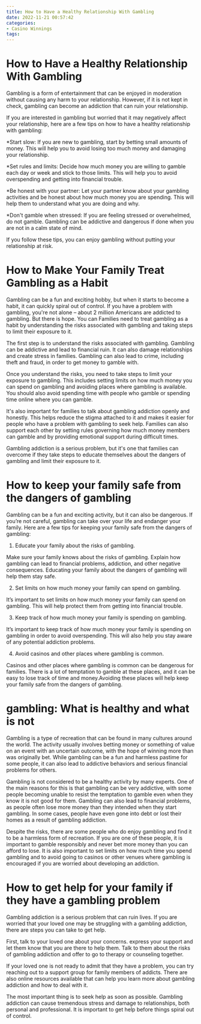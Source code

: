 ```yaml
---
title: How to Have a Healthy Relationship With Gambling
date: 2022-11-21 00:57:42
categories:
- Casino Winnings
tags:
---
```



#  How to Have a Healthy Relationship With Gambling

Gambling is a form of entertainment that can be enjoyed in moderation without causing any harm to your relationship. However, if it is not kept in check, gambling can become an addiction that can ruin your relationship.

If you are interested in gambling but worried that it may negatively affect your relationship, here are a few tips on how to have a healthy relationship with gambling:

*Start slow: If you are new to gambling, start by betting small amounts of money. This will help you to avoid losing too much money and damaging your relationship.

*Set rules and limits: Decide how much money you are willing to gamble each day or week and stick to those limits. This will help you to avoid overspending and getting into financial trouble.

*Be honest with your partner: Let your partner know about your gambling activities and be honest about how much money you are spending. This will help them to understand what you are doing and why.

*Don't gamble when stressed: If you are feeling stressed or overwhelmed, do not gamble. Gambling can be addictive and dangerous if done when you are not in a calm state of mind.

If you follow these tips, you can enjoy gambling without putting your relationship at risk.

#  How to Make Your Family Treat Gambling as a Habit

Gambling can be a fun and exciting hobby, but when it starts to become a habit, it can quickly spiral out of control. If you have a problem with gambling, you're not alone – about 2 million Americans are addicted to gambling. But there is hope. You can Families need to treat gambling as a habit by understanding the risks associated with gambling and taking steps to limit their exposure to it.

The first step is to understand the risks associated with gambling. Gambling can be addictive and lead to financial ruin. It can also damage relationships and create stress in families. Gambling can also lead to crime, including theft and fraud, in order to get money to gamble with.

Once you understand the risks, you need to take steps to limit your exposure to gambling. This includes setting limits on how much money you can spend on gambling and avoiding places where gambling is available. You should also avoid spending time with people who gamble or spending time online where you can gamble.

It's also important for families to talk about gambling addiction openly and honestly. This helps reduce the stigma attached to it and makes it easier for people who have a problem with gambling to seek help. Families can also support each other by setting rules governing how much money members can gamble and by providing emotional support during difficult times.

Gambling addiction is a serious problem, but it's one that families can overcome if they take steps to educate themselves about the dangers of gambling and limit their exposure to it.

#  How to keep your family safe from the dangers of gambling 

Gambling can be a fun and exciting activity, but it can also be dangerous. If you’re not careful, gambling can take over your life and endanger your family. Here are a few tips for keeping your family safe from the dangers of gambling:

1. Educate your family about the risks of gambling.

Make sure your family knows about the risks of gambling. Explain how gambling can lead to financial problems, addiction, and other negative consequences. Educating your family about the dangers of gambling will help them stay safe.

2. Set limits on how much money your family can spend on gambling.

It’s important to set limits on how much money your family can spend on gambling. This will help protect them from getting into financial trouble.

3. Keep track of how much money your family is spending on gambling.

It’s important to keep track of how much money your family is spending on gambling in order to avoid overspending. This will also help you stay aware of any potential addiction problems.

4. Avoid casinos and other places where gambling is common.

Casinos and other places where gambling is common can be dangerous for families. There is a lot of temptation to gamble at these places, and it can be easy to lose track of time and money.Avoiding these places will help keep your family safe from the dangers of gambling.

#  gambling: What is healthy and what is not

Gambling is a type of recreation that can be found in many cultures around the world. The activity usually involves betting money or something of value on an event with an uncertain outcome, with the hope of winning more than was originally bet. While gambling can be a fun and harmless pastime for some people, it can also lead to addictive behaviors and serious financial problems for others.

Gambling is not considered to be a healthy activity by many experts. One of the main reasons for this is that gambling can be very addictive, with some people becoming unable to resist the temptation to gamble even when they know it is not good for them. Gambling can also lead to financial problems, as people often lose more money than they intended when they start gambling. In some cases, people have even gone into debt or lost their homes as a result of gambling addiction.

Despite the risks, there are some people who do enjoy gambling and find it to be a harmless form of recreation. If you are one of these people, it is important to gamble responsibly and never bet more money than you can afford to lose. It is also important to set limits on how much time you spend gambling and to avoid going to casinos or other venues where gambling is encouraged if you are worried about developing an addiction.

#  How to get help for your family if they have a gambling problem

Gambling addiction is a serious problem that can ruin lives. If you are worried that your loved one may be struggling with a gambling addiction, there are steps you can take to get help.

First, talk to your loved one about your concerns. express your support and let them know that you are there to help them. Talk to them about the risks of gambling addiction and offer to go to therapy or counseling together.

If your loved one is not ready to admit that they have a problem, you can try reaching out to a support group for family members of addicts. There are also online resources available that can help you learn more about gambling addiction and how to deal with it.

The most important thing is to seek help as soon as possible. Gambling addiction can cause tremendous stress and damage to relationships, both personal and professional. It is important to get help before things spiral out of control.